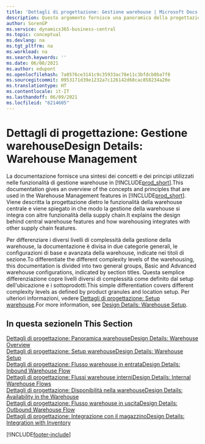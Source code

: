 ```yaml
---
title: 'Dettagli di progettazione: Gestione warehouse | Microsoft Docs'
description: Questo argomento fornisce una panoramica della progettazione, dei concetti e dei principi alla base delle funzionalità di gestione warehouse in Business Central.
author: SorenGP
ms.service: dynamics365-business-central
ms.topic: conceptual
ms.devlang: na
ms.tgt_pltfrm: na
ms.workload: na
ms.search.keywords: ''
ms.date: 06/08/2021
ms.author: edupont
ms.openlocfilehash: 7a0576ce3141c9c35933ac78e11c3bfdcb0ba7f8
ms.sourcegitcommit: 0953171d39e1232a7c126142d68cac858234a20e
ms.translationtype: HT
ms.contentlocale: it-IT
ms.lasthandoff: 06/09/2021
ms.locfileid: "6214605"
---
```

# <a name="design-details-warehouse-management"></a><span data-ttu-id="75394-103">Dettagli di progettazione: Gestione warehouse</span><span class="sxs-lookup"><span data-stu-id="75394-103">Design Details: Warehouse Management</span></span>
<span data-ttu-id="75394-104">La documentazione fornisce una sintesi dei concetti e dei principi utilizzati nelle funzionalità di gestione warehouse in [!INCLUDE[prod_short](includes/prod_short.md)].</span><span class="sxs-lookup"><span data-stu-id="75394-104">This documentation gives an overview of the concepts and principles that are used in the Warehouse Management features in [!INCLUDE[prod_short](includes/prod_short.md)].</span></span> <span data-ttu-id="75394-105">Viene descritta la progettazione dietro le funzionalità della warehouse centrale e viene spiegato in che modo la gestione della warehouse si integra con altre funzionalità della supply chain.</span><span class="sxs-lookup"><span data-stu-id="75394-105">It explains the design behind central warehouse features and how warehousing integrates with other supply chain features.</span></span>  

<span data-ttu-id="75394-106">Per differenziare i diversi livelli di complessità della gestione della warehouse, la documentazione è divisa in due categorie generali, le configurazioni di base e avanzata della warehouse, indicate nei titoli di sezione.</span><span class="sxs-lookup"><span data-stu-id="75394-106">To differentiate the different complexity levels of the warehousing, this documentation is divided into two general groups, Basic and Advanced warehouse configurations, indicated by section titles.</span></span> <span data-ttu-id="75394-107">Questa semplice differenziazione copre livelli diversi di complessità come definito dal setup dell'ubicazione e i sottoprodotti.</span><span class="sxs-lookup"><span data-stu-id="75394-107">This simple differentiation covers different complexity levels as defined by product granules and location setup.</span></span> <span data-ttu-id="75394-108">Per ulteriori informazioni, vedere [Dettagli di progettazione: Setup warehouse](design-details-warehouse-setup.md).</span><span class="sxs-lookup"><span data-stu-id="75394-108">For more information, see [Design Details: Warehouse Setup](design-details-warehouse-setup.md).</span></span>  

## <a name="in-this-section"></a><span data-ttu-id="75394-109">In questa sezione</span><span class="sxs-lookup"><span data-stu-id="75394-109">In This Section</span></span>  
[<span data-ttu-id="75394-110">Dettagli di progettazione: Panoramica warehouse</span><span class="sxs-lookup"><span data-stu-id="75394-110">Design Details: Warehouse Overview</span></span>](design-details-warehouse-overview.md)  
[<span data-ttu-id="75394-111">Dettagli di progettazione: Setup warehouse</span><span class="sxs-lookup"><span data-stu-id="75394-111">Design Details: Warehouse Setup</span></span>](design-details-warehouse-setup.md)  
[<span data-ttu-id="75394-112">Dettagli di progettazione: Flusso warehouse in entrata</span><span class="sxs-lookup"><span data-stu-id="75394-112">Design Details: Inbound Warehouse Flow</span></span>](design-details-inbound-warehouse-flow.md)  
[<span data-ttu-id="75394-113">Dettagli di progettazione: Flussi warehouse interni</span><span class="sxs-lookup"><span data-stu-id="75394-113">Design Details: Internal Warehouse Flows</span></span>](design-details-internal-warehouse-flows.md)  
[<span data-ttu-id="75394-114">Dettagli di progettazione: Disponibilità nella warehouse</span><span class="sxs-lookup"><span data-stu-id="75394-114">Design Details: Availability in the Warehouse</span></span>](design-details-availability-in-the-warehouse.md)  
[<span data-ttu-id="75394-115">Dettagli di progettazione: Flusso warehouse in uscita</span><span class="sxs-lookup"><span data-stu-id="75394-115">Design Details: Outbound Warehouse Flow</span></span>](design-details-outbound-warehouse-flow.md)  
[<span data-ttu-id="75394-116">Dettagli di progettazione: Integrazione con il magazzino</span><span class="sxs-lookup"><span data-stu-id="75394-116">Design Details: Integration with Inventory</span></span>](design-details-integration-with-inventory.md)


[!INCLUDE[footer-include](includes/footer-banner.md)]
